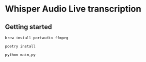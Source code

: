 # Whisper Audio Live transcription 

## Getting started

```
brew install portaudio ffmpeg

poetry install
```

```
python main,py
```
